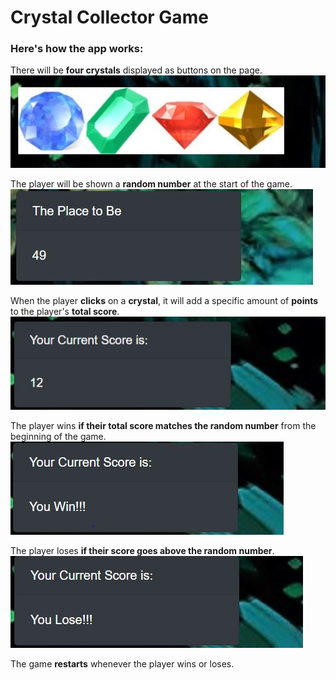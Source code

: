 # Crystal Collector Game

### Here's how the app works:

There will be **four crystals** displayed as buttons on the page.
![Displays Saphire, Emrald, Ruby, & Citrine Quarts](assets/images/fourCrystals.JPG)

The player will be shown a **random number** at the start of the game.
![Displays The Random number](assets/images/randomNumber.JPG)

When the player **clicks** on a **crystal**, it will add a specific amount of **points** to the player's **total score**.
![Displays Players Score](assets/images/score.JPG)

The player wins **if their total score matches the random number** from the beginning of the game.
![Displaying Winner Text](assets/images/winner.JPG)

The player loses **if their score goes above the random number**.
![Displaying Loser Text](assets/images/loser.JPG)

The game **restarts** whenever the player wins or loses.

